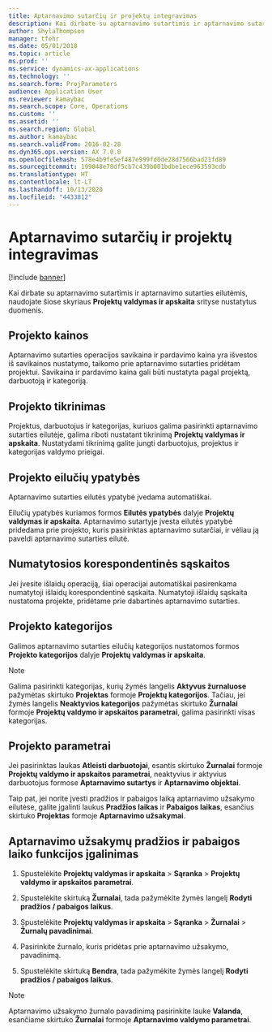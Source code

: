 ```yaml
---
title: Aptarnavimo sutarčių ir projektų integravimas
description: Kai dirbate su aptarnavimo sutartimis ir aptarnavimo sutarties eilutėmis, naudojate šiose skyriaus Projektų valdymas ir apskaita srityse nustatytus duomenis.
author: ShylaThompson
manager: tfehr
ms.date: 05/01/2018
ms.topic: article
ms.prod: ''
ms.service: dynamics-ax-applications
ms.technology: ''
ms.search.form: ProjParameters
audience: Application User
ms.reviewer: kamaybac
ms.search.scope: Core, Operations
ms.custom: ''
ms.assetid: ''
ms.search.region: Global
ms.author: kamaybac
ms.search.validFrom: 2016-02-28
ms.dyn365.ops.version: AX 7.0.0
ms.openlocfilehash: 578e4b9fe5ef487e999fd0de28d7566bad21fd89
ms.sourcegitcommit: 199848e78df5cb7c439b001bdbe1ece963593cdb
ms.translationtype: HT
ms.contentlocale: lt-LT
ms.lasthandoff: 10/13/2020
ms.locfileid: "4433812"
---
```

# <a name="integration-for-service-agreements-and-projects"></a>Aptarnavimo sutarčių ir projektų integravimas 

[!include [banner](../includes/banner.md)]


Kai dirbate su aptarnavimo sutartimis ir aptarnavimo sutarties eilutėmis, naudojate šiose skyriaus **Projektų valdymas ir apskaita** srityse nustatytus duomenis.

## <a name="project-prices"></a>Projekto kainos

Aptarnavimo sutarties operacijos savikaina ir pardavimo kaina yra išvestos iš savikainos nustatymo, taikomo prie aptarnavimo sutarties pridėtam projektui. Savikaina ir pardavimo kaina gali būti nustatyta pagal projektą, darbuotoją ir kategoriją. 

## <a name="project-validation"></a>Projekto tikrinimas

Projektus, darbuotojus ir kategorijas, kuriuos galima pasirinkti aptarnavimo sutarties eilutėje, galima riboti nustatant tikrinimą **Projektų valdymas ir apskaita**. Nustatydami tikrinimą galite jungti darbuotojus, projektus ir kategorijas valdymo prieigai. 

## <a name="project-line-properties"></a>Projekto eilučių ypatybės

Aptarnavimo sutarties eilutės ypatybė įvedama automatiškai.

Eilučių ypatybės kuriamos formos **Eilutės ypatybės** dalyje **Projektų valdymas ir apskaita**. Aptarnavimo sutartyje įvesta eilutės ypatybė pridedama prie projekto, kuris pasirinktas aptarnavimo sutarčiai, ir vėliau ją paveldi aptarnavimo sutarties eilutė. 

## <a name="default-offset-accounts"></a>Numatytosios korespondentinės sąskaitos

Jei įvesite išlaidų operaciją, šiai operacijai automatiškai pasirenkama numatytoji išlaidų korespondentinė sąskaita. Numatytoji išlaidų sąskaita nustatoma projekte, pridėtame prie dabartinės aptarnavimo sutarties.

## <a name="project-categories"></a>Projekto kategorijos

Galimos aptarnavimo sutarties eilučių kategorijos nustatomos formos **Projekto kategorijos** dalyje **Projektų valdymas ir apskaita**. 

> [!NOTE]
> <P>Galima pasirinkti kategorijas, kurių žymės langelis <STRONG>Aktyvus žurnaluose</STRONG> pažymėtas skirtuko <STRONG>Projektas</STRONG> formoje <STRONG>Projektų kategorijos</STRONG>. Tačiau, jei žymės langelis <STRONG>Neaktyvios kategorijos</STRONG> pažymėtas skirtuko <STRONG>Žurnalai</STRONG> formoje <STRONG>Projektų valdymo ir apskaitos parametrai</STRONG>, galima pasirinkti visas kategorijas.</P>

## <a name="project-parameters"></a>Projekto parametrai

Jei pasirinktas laukas **Atleisti darbuotojai**, esantis skirtuko **Žurnalai** formoje **Projektų valdymo ir apskaitos parametrai**, neaktyvius ir aktyvius darbuotojus formose **Aptarnavimo sutartys** ir **Aptarnavimo objektai**.

Taip pat, jei norite įvesti pradžios ir pabaigos laiką aptarnavimo užsakymo eilutėse, galite įgalinti laukus **Pradžios laikas** ir **Pabaigos laikas**, esančius skirtuko **Projektas** formoje **Aptarnavimo užsakymai**.

## <a name="enable-the-starting-and-ending-time-feature-for-service-orders"></a>Aptarnavimo užsakymų pradžios ir pabaigos laiko funkcijos įgalinimas

1.  Spustelėkite **Projektų valdymas ir apskaita** \> **Sąranka** \> **Projektų valdymo ir apskaitos parametrai**.

2.  Spustelėkite skirtuką **Žurnalai**, tada pažymėkite žymės langelį **Rodyti pradžios / pabaigos laikus**.

3.  Spustelėkite **Projektų valdymas ir apskaita** \> **Sąranka** \> **Žurnalai** \> **Žurnalų pavadinimai**.

4.  Pasirinkite žurnalo, kuris pridėtas prie aptarnavimo užsakymo, pavadinimą.

5.  Spustelėkite skirtuką **Bendra**, tada pažymėkite žymės langelį **Rodyti pradžios / pabaigos laikus**.


> [!NOTE]
> <P>Aptarnavimo užsakymo žurnalo pavadinimą pasirinkite lauke <STRONG>Valanda</STRONG>, esančiame skirtuko <STRONG>Žurnalai</STRONG> formoje <STRONG>Aptarnavimo valdymo parametrai</STRONG>.</P>





